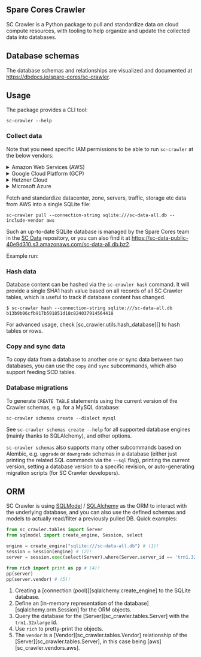 ## Spare Cores Crawler

SC Crawler is a Python package to pull and standardize data on cloud
compute resources, with tooling to help organize and update the
collected data into databases.

## Database schemas

The database schemas and relationships are visualized and documented at
<https://dbdocs.io/spare-cores/sc-crawler>.

## Usage

The package provides a CLI tool:

```shell
sc-crawler --help
```

### Collect data

Note that you need specific IAM permissions to be able to run `sc-crawler` at the below vendors:

<details markdown="1">

<summary>Amazon Web Services (AWS)</summary>

AWS supports different options for [Authentication and access](https://docs.aws.amazon.com/sdkref/latest/guide/access.html) for interacting with their APIs. This is usually an AWS access key stored in `~/.aws/credentials` or in environment variables, or an attached IAM role.

The related user or role requires the below minimum IAM policy:

```json
{
    "Version": "2012-10-17",
    "Statement": [
        {
            "Sid": "AllowCrawler",
            "Effect": "Allow",
            "Action": [
                "pricing:ListPriceLists",
                "pricing:GetPriceListFileUrl",
                "pricing:GetProducts",
                "ec2:DescribeRegions",
                "ec2:DescribeAvailabilityZones",
                "ec2:DescribeInstanceTypes",
                "ec2:DescribeSpotPriceHistory",
                "ec2:DescribeInstanceTypeOfferings"
            ],
            "Resource": "*"
        }
    ]
}
```

</details>

<details markdown="1">

<summary>Google Cloud Platform (GCP)</summary>

Using the [Application Default Credentials](https://cloud.google.com/docs/authentication/application-default-credentials) for interacting with GCP APIs. This is usually the path to a credential configuration file (created at <https://developers.google.com/workspace/guides/create-credentials#service-account>) stored in the `GOOGLE_APPLICATION_CREDENTIALS` environment variable, but could be an attached service account, Workload Identity Federation etc.

The related user or service account requires the below minimum roles:

- Commerce Price Management Viewer
- Compute Viewer

List of APIs required to be enabled in the project:

- [Cloud Billing API](https://console.cloud.google.com/apis/library/cloudbilling.googleapis.com)
- [Compute Engine API](https://console.developers.google.com/apis/api/compute.googleapis.com/overview)

</details>

<details markdown="1">

<summary>Hetzner Cloud</summary>

Generate token at your Hetzner Cloud project and store it in the `HCLOUD_TOKEN` environment variable.

</details>

<details markdown="1">

<summary>Microsoft Azure</summary>

Authentication is handled via the `DefaultAzureCredential`,
so you can use either secrets or certificates.

The following environment variables are required:

- `AZURE_CLIENT_ID`
- `AZURE_TENANT_ID`

To authenticate with secret:

- `AZURE_CLIENT_SECRET`

To authenticate with certificate:

- `AZURE_CLIENT_CERTIFICATE_PATH`
- `AZURE_CLIENT_CERTIFICATE_PASSWORD` (optional)

For further options, consult the [`EnvironmentCredential` docs](https://learn.microsoft.com/en-us/python/api/azure-identity/azure.identity.environmentcredential?view=azure-python).

Optionally, you can also specify the Subscription
(otherwise the first one found in the account will be used):

- `AZURE_SUBSCRIPTION_ID`

The related Service Principal requires either the global "Reader"
role, or if the following list of (more restrictive) permissions:

- `Microsoft.Resources/subscriptions/locations/read`

To create the Service Principal, go to [App
registrations](https://portal.azure.com/#view/Microsoft_AAD_RegisteredApps/ApplicationsListBlade),
and then assign the role at the Subscription's Access control page.

</details>

Fetch and standardize datacenter, zone, servers, traffic, storage etc data from AWS into a single SQLite file:

```shell
sc-crawler pull --connection-string sqlite:///sc-data-all.db --include-vendor aws
```

Such an up-to-date SQLite database is managed by the Spare Cores team in the
[SC Data](https://github.com/SpareCores/sc-data) repository, or you can also
find it at <https://sc-data-public-40e9d310.s3.amazonaws.com/sc-data-all.db.bz2>.

Example run:

<div id="asciicast-sc-crawler-pull-demo" style="z-index: 1; position: relative; max-width: 80%;"></div>

### Hash data

Database content can be hashed via the `sc-crawler hash` command. It will provide
a single SHA1 hash value based on all records of all SC Crawler tables, which is
useful to track if database content has changed.

```shell
$ sc-crawler hash --connection-string sqlite:///sc-data-all.db
b13b9b06cfb917b591851d18c824037914564418
```

For advanced usage, check [sc_crawler.utils.hash_database][] to hash tables or rows.

### Copy and sync data

To copy data from a database to another one or sync data between two databases, you can use the `copy` and `sync` subcommands, which also support feeding SCD tables.

<div id="asciicast-sc-crawler-sync-demo" style="z-index: 1; position: relative; max-width: 80%;"></div>
<script>
  window.onload = function(){
    AsciinemaPlayer.create(
      'sc-crawler-pull.cast',
      document.getElementById('asciicast-sc-crawler-pull-demo'));
    AsciinemaPlayer.create(
      'sc-crawler-sync.cast',
      document.getElementById('asciicast-sc-crawler-sync-demo'));
}
</script>

### Database migrations

To generate `CREATE TABLE` statements using the current version of the Crawler schemas,
e.g. for a MySQL database:

```shell
sc-crawler schemas create --dialect mysql
```

See `sc-crawler schemas create --help` for all supported database engines
(mainly thanks to SQLAlchemy), and other options.

`sc-crawler schemas` also supports many other subcommands based on Alembic,
e.g. `upgrade` or `downgrade` schemas in a database (either just printing
the related SQL commands via the `--sql` flag), printing the current version,
setting a database version to a specific revision, or auto-generating migration
scripts (for SC Crawler developers).

## ORM

SC Crawler is using [SQLModel](https://sqlmodel.tiangolo.com/) /
[SQLAlchemy](https://docs.sqlalchemy.org/) as the ORM to interact with the underlying
database, and you can also use the defined schemas and models to actually read/filter
a previously pulled DB. Quick examples:

```py hl_lines="6"
from sc_crawler.tables import Server
from sqlmodel import create_engine, Session, select

engine = create_engine("sqlite:///sc-data-all.db") # (1)!
session = Session(engine) # (2)!
server = session.exec(select(Server).where(Server.server_id == 'trn1.32xlarge')).one() # (3)!

from rich import print as pp # (4)!
pp(server)
pp(server.vendor) # (5)!
```

1. Creating a [connection (pool)][sqlalchemy.create_engine] to the SQLite database.
2. Define an [in-memory representation of the database][sqlalchemy.orm.Session] for the ORM objects.
3. Query the database for the [Server][sc_crawler.tables.Server] with the `trn1.32xlarge` id.
4. Use `rich` to pretty-print the objects.
5. The `vendor` is a [Vendor][sc_crawler.tables.Vendor] relationship of the [Server][sc_crawler.tables.Server], in this case being [aws][sc_crawler.vendors.aws].
